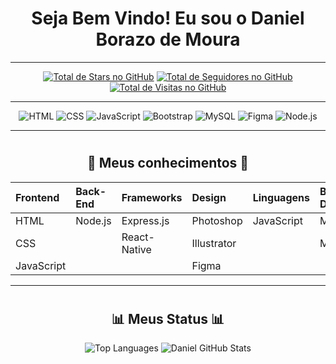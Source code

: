 # <h1 align="center">  Seja Bem Vindo! Eu sou o Daniel Borazo de Moura </h1>

-----------------------------------------------------------------------------

<!-- Badges Icons GitHub -->
<p align="center">
    <a href="https://github.com/DanielBMoura?tab=repositories&sort=stargazers" target="_blank"><img alt="Total de Stars no GitHub" title="Total de Stars no GitHub" src="https://custom-icon-badges.demolab.com/github/stars/DanielBMoura?color=55960c&style=for-the-badge&labelColor=488207&logo=star" /></a>
    <a href="https://github.com/DanielBMoura?tab=followers" target="_blank"><img alt="Total de Seguidores no GitHub" title="Total de Seguidores no GitHub" src="https://custom-icon-badges.demolab.com/github/followers/DanielBMoura?color=236ad3&labelColor=1155ba&style=for-the-badge&logo=person-add&label=Seguidores&logoColor=white" /></a>
    <a href="https://github.com/antonkomarev/github-profile-views-counter" target="_blank"><img alt="Total de Visitas no GitHub" title="Total de Visitas no GitHub" src="https://komarev.com/ghpvc/?username=DanielBMoura&logo=eye&label=visitantes&color=7d077d&logoColor=white&style=for-the-badge&abbreviated=true" /></a>
</p>

------------------------------------------------------------------------------

<p align="center">
  <img src="https://img.shields.io/badge/HTML5-E34F26?style=for-the-badge&logo=html5&logoColor=white" alt="HTML">
  <img src="https://img.shields.io/badge/CSS3-1572B6?style=for-the-badge&logo=css3&logoColor=white" alt="CSS">
  <img src="https://img.shields.io/badge/JavaScript-F7DF1E?style=for-the-badge&logo=JavaScript&logoColor=white" alt="JavaScript">
  <img src="https://img.shields.io/badge/Bootstrap-563D7C?style=for-the-badge&logo=bootstrap&logoColor=white" alt="Bootstrap">
  <img src="https://img.shields.io/badge/MySQL-005C84?style=for-the-badge&logo=mysql&logoColor=white" alt="MySQL">
  <img src="https://img.shields.io/badge/Figma-F24E1E?style=for-the-badge&logo=figma&logoColor=white" alt="Figma">
  <img src="https://img.shields.io/badge/Node.js-43853D?style=for-the-badge&logo=node.js&logoColor=white" alt="Node.js">
</p>

------------------------------------------------------------------------------

# <h2 align="center">  📖 Meus conhecimentos 📖 </h2>
<div align="center">

| Frontend   | Back-End | Frameworks   | Design      | Linguagens | Banco de Dados | 
|:-----------|:---------|:-------------|:------------|:-----------|:---------------|
| HTML       | Node.js  | Express.js   | Photoshop   | JavaScript | MySQL          |
| CSS        |          | React-Native | Illustrator |            | MongoDB        |
| JavaScript |          |              | Figma       |            | 

</div>

------------------------------------------------------------------------------

# <h2 align="center">  📊 Meus Status 📊 </h2>

<p align="center">
  <img src="https://github-readme-stats.vercel.app/api/top-langs/?username=DanielBMoura&layout=compact&theme=transparent&title_color=808080&text_color=808080&card_width=400px&height=700px" alt="Top Languages">
  <img src="https://github-readme-stats.vercel.app/api?username=DanielBMoura&show_icons=true&theme=transparent&hide=contribs,prs&title_color=808080&icon_color=808080&text_color=808080&height=700px" alt="Daniel GitHub Stats">
</p>

